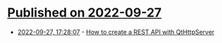 # [Published on 2022-09-27](index.md)

* [2022-09-27, 17:28:07](https://lobste.rs/s/lnfega/how_create_rest_api_with_qthttpserver) - [How to create a REST API with QtHttpServer](https://www.qt.io/blog/how-to-create-a-rest-api-with-qthttpserver)
